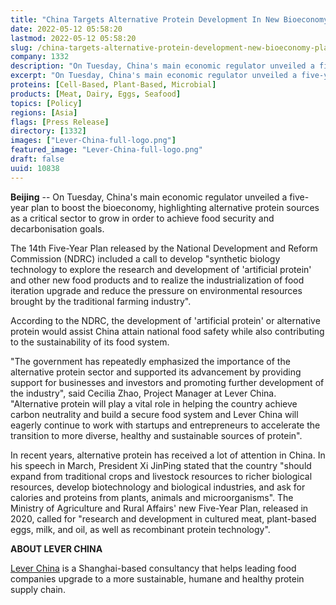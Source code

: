 ```yaml
---
title: "China Targets Alternative Protein Development In New Bioeconomy Plan"
date: 2022-05-12 05:58:20
lastmod: 2022-05-12 05:58:20
slug: /china-targets-alternative-protein-development-new-bioeconomy-plan
company: 1332
description: "On Tuesday, China's main economic regulator unveiled a five-year plan to boost the bioeconomy, highlighting alternative protein sources as a critical sector to grow in order to achieve food security and decarbonisation goals."
excerpt: "On Tuesday, China's main economic regulator unveiled a five-year plan to boost the bioeconomy, highlighting alternative protein sources as a critical sector to grow in order to achieve food security and decarbonisation goals."
proteins: [Cell-Based, Plant-Based, Microbial]
products: [Meat, Dairy, Eggs, Seafood]
topics: [Policy]
regions: [Asia]
flags: [Press Release]
directory: [1332]
images: ["Lever-China-full-logo.png"]
featured_image: "Lever-China-full-logo.png"
draft: false
uuid: 10838
---
```

**Beijing** -- On Tuesday, China\'s main economic regulator unveiled a
five-year plan to boost the bioeconomy, highlighting alternative protein
sources as a critical sector to grow in order to achieve food security
and decarbonisation goals.

The 14th Five-Year Plan released by the National Development and Reform
Commission (NDRC) included a call to develop "synthetic biology
technology to explore the research and development of 'artificial
protein' and other new food products and to realize the
industrialization of food iteration upgrade and reduce the pressure on
environmental resources brought by the traditional farming industry".

According to the NDRC, the development of \'artificial protein\' or
alternative protein would assist China attain national food safety while
also contributing to the sustainability of its food system.

"The government has repeatedly emphasized the importance of the
alternative protein sector and supported its advancement by providing
support for businesses and investors and promoting further development
of the industry", said Cecilia Zhao, Project Manager at Lever China.
"Alternative protein will play a vital role in helping the country
achieve carbon neutrality and build a secure food system and Lever China
will eagerly continue to work with startups and entrepreneurs to
accelerate the transition to more diverse, healthy and sustainable
sources of protein".  

In recent years, alternative protein has received a lot of attention in
China. In his speech in March, President Xi JinPing stated that the
country "should expand from traditional crops and livestock resources to
richer biological resources, develop biotechnology and biological
industries, and ask for calories and proteins from plants, animals and
microorganisms". The Ministry of Agriculture and Rural Affairs\' new
Five-Year Plan, released in 2020, called for "research and development
in cultured meat, plant-based eggs, milk, and oil, as well as
recombinant protein technology".

**ABOUT LEVER CHINA**

[Lever China](http://leverchina.com/) is a Shanghai-based consultancy
that helps leading food companies upgrade to a more sustainable, humane
and healthy protein supply chain.
